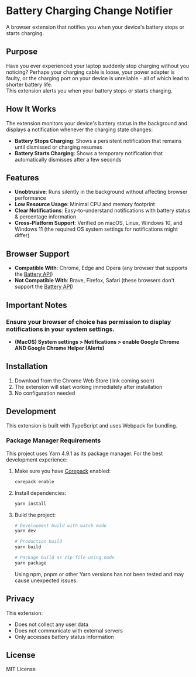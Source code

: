 # Battery Charging Change Notifier

A browser extension that notifies you when your device's battery stops or starts charging.

## Purpose

Have you ever experienced your laptop suddenly stop charging without you noticing? Perhaps your charging cable is loose, your power adapter is faulty, or the charging port on your device is unreliable - all of which lead to shorter battery life.  
This extension alerts you when your battery stops or starts charging.

## How It Works

The extension monitors your device's battery status in the background and displays a notification whenever the charging state changes:

- **Battery Stops Charging**: Shows a persistent notification that remains until dismissed or charging resumes
- **Battery Starts Charging**: Shows a temporary notification that automatically dismisses after a few seconds

## Features

- **Unobtrusive**: Runs silently in the background without affecting browser performance
- **Low Resource Usage**: Minimal CPU and memory footprint
- **Clear Notifications**: Easy-to-understand notifications with battery status & percentage information
- **Cross-Platform Support**: Verified on macOS, Linux, Windows 10, and Windows 11 (the required OS system settings for notifications might differ)

## Browser Support

- **Compatible With**: Chrome, Edge and Opera (any browser that supports the [Battery API](https://caniuse.com/battery-status))
- **Not Compatible With**: Brave, Firefox, Safari (these browsers don't support the [Battery API](https://caniuse.com/battery-status))

## Important Notes

### Ensure your browser of choice has permission to display notifications in your system settings.

- **(MacOS) System settings > Notifications > enable Google Chrome AND Google Chrome Helper (Alerts)**

## Installation

1. Download from the Chrome Web Store (link coming soon)
2. The extension will start working immediately after installation
3. No configuration needed

## Development

This extension is built with TypeScript and uses Webpack for bundling.

### Package Manager Requirements

This project uses Yarn 4.9.1 as its package manager. For the best development experience:

1.  Make sure you have [Corepack](https://nodejs.org/api/corepack.html) enabled:

    ```bash
    corepack enable
    ```

2.  Install dependencies:

    ```bash
    yarn install
    ```

3.  Build the project:

    ```bash
    # Development build with watch mode
    yarn dev

    # Production build
    yarn build

    # Package build as zip file using node
    yarn package
    ```

    Using npm, pnpm or other Yarn versions has not been tested and may cause unexpected issues.

## Privacy

This extension:

- Does not collect any user data
- Does not communicate with external servers
- Only accesses battery status information

## License

MIT License

